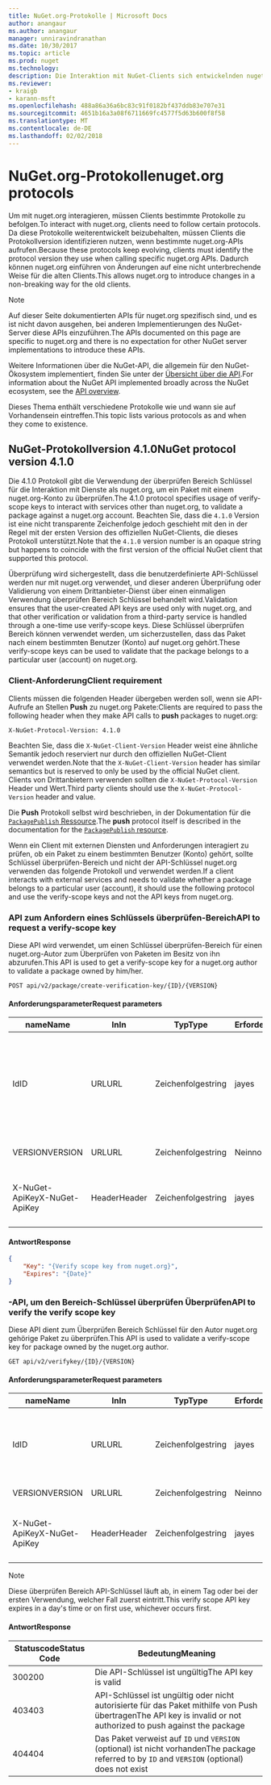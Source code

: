 ```yaml
---
title: NuGet.org-Protokolle | Microsoft Docs
author: anangaur
ms.author: anangaur
manager: unniravindranathan
ms.date: 10/30/2017
ms.topic: article
ms.prod: nuget
ms.technology: 
description: Die Interaktion mit NuGet-Clients sich entwickelnden nuget.org-Protokolle.
ms.reviewer:
- kraigb
- karann-msft
ms.openlocfilehash: 488a86a36a6bc83c91f0182bf437ddb83e707e31
ms.sourcegitcommit: 4651b16a3a08f6711669fc4577f5d63b600f8f58
ms.translationtype: MT
ms.contentlocale: de-DE
ms.lasthandoff: 02/02/2018
---
```

# <a name="nugetorg-protocols"></a><span data-ttu-id="18598-103">NuGet.org-Protokolle</span><span class="sxs-lookup"><span data-stu-id="18598-103">nuget.org protocols</span></span>

<span data-ttu-id="18598-104">Um mit nuget.org interagieren, müssen Clients bestimmte Protokolle zu befolgen.</span><span class="sxs-lookup"><span data-stu-id="18598-104">To interact with nuget.org, clients need to follow certain protocols.</span></span> <span data-ttu-id="18598-105">Da diese Protokolle weiterentwickelt beizubehalten, müssen Clients die Protokollversion identifizieren nutzen, wenn bestimmte nuget.org-APIs aufrufen.</span><span class="sxs-lookup"><span data-stu-id="18598-105">Because these protocols keep evolving, clients must identify the protocol version they use when calling specific nuget.org APIs.</span></span> <span data-ttu-id="18598-106">Dadurch können nuget.org einführen von Änderungen auf eine nicht unterbrechende Weise für die alten Clients.</span><span class="sxs-lookup"><span data-stu-id="18598-106">This allows nuget.org to introduce changes in a non-breaking way for the old clients.</span></span>

> [!Note]
> <span data-ttu-id="18598-107">Auf dieser Seite dokumentierten APIs für nuget.org spezifisch sind, und es ist nicht davon ausgehen, bei anderen Implementierungen des NuGet-Server diese APIs einzuführen.</span><span class="sxs-lookup"><span data-stu-id="18598-107">The APIs documented on this page are specific to nuget.org and there is no expectation for other NuGet server implementations to introduce these APIs.</span></span> 

<span data-ttu-id="18598-108">Weitere Informationen über die NuGet-API, die allgemein für den NuGet-Ökosystem implementiert, finden Sie unter der [Übersicht über die API](overview.md).</span><span class="sxs-lookup"><span data-stu-id="18598-108">For information about the NuGet API implemented broadly across the NuGet ecosystem, see the [API overview](overview.md).</span></span>

<span data-ttu-id="18598-109">Dieses Thema enthält verschiedene Protokolle wie und wann sie auf Vorhandensein eintreffen.</span><span class="sxs-lookup"><span data-stu-id="18598-109">This topic lists various protocols as and when they come to existence.</span></span>

## <a name="nuget-protocol-version-410"></a><span data-ttu-id="18598-110">NuGet-Protokollversion 4.1.0</span><span class="sxs-lookup"><span data-stu-id="18598-110">NuGet protocol version 4.1.0</span></span>

<span data-ttu-id="18598-111">Die 4.1.0 Protokoll gibt die Verwendung der überprüfen Bereich Schlüssel für die Interaktion mit Dienste als nuget.org, um ein Paket mit einem nuget.org-Konto zu überprüfen.</span><span class="sxs-lookup"><span data-stu-id="18598-111">The 4.1.0 protocol specifies usage of verify-scope keys to interact with services other than nuget.org, to validate a package against a nuget.org account.</span></span> <span data-ttu-id="18598-112">Beachten Sie, dass die `4.1.0` Version ist eine nicht transparente Zeichenfolge jedoch geschieht mit den in der Regel mit der ersten Version des offiziellen NuGet-Clients, die dieses Protokoll unterstützt.</span><span class="sxs-lookup"><span data-stu-id="18598-112">Note that the `4.1.0` version number is an opaque string but happens to coincide with the first version of the official NuGet client that supported this protocol.</span></span>

<span data-ttu-id="18598-113">Überprüfung wird sichergestellt, dass die benutzerdefinierte API-Schlüssel werden nur mit nuget.org verwendet, und dieser anderen Überprüfung oder Validierung von einem Drittanbieter-Dienst über einen einmaligen Verwendung überprüfen Bereich Schlüssel behandelt wird.</span><span class="sxs-lookup"><span data-stu-id="18598-113">Validation ensures that the user-created API keys are used only with nuget.org, and that other verification or validation from a third-party service is handled through a one-time use verify-scope keys.</span></span> <span data-ttu-id="18598-114">Diese Schlüssel überprüfen Bereich können verwendet werden, um sicherzustellen, dass das Paket nach einem bestimmten Benutzer (Konto) auf nuget.org gehört.</span><span class="sxs-lookup"><span data-stu-id="18598-114">These verify-scope keys can be used to validate that the package belongs to a particular user (account) on nuget.org.</span></span>

### <a name="client-requirement"></a><span data-ttu-id="18598-115">Client-Anforderung</span><span class="sxs-lookup"><span data-stu-id="18598-115">Client requirement</span></span>

<span data-ttu-id="18598-116">Clients müssen die folgenden Header übergeben werden soll, wenn sie API-Aufrufe an Stellen **Push** zu nuget.org Pakete:</span><span class="sxs-lookup"><span data-stu-id="18598-116">Clients are required to pass the following header when they make API calls to **push** packages to nuget.org:</span></span>

    X-NuGet-Protocol-Version: 4.1.0

<span data-ttu-id="18598-117">Beachten Sie, dass die `X-NuGet-Client-Version` Header weist eine ähnliche Semantik jedoch reserviert nur durch den offiziellen NuGet-Client verwendet werden.</span><span class="sxs-lookup"><span data-stu-id="18598-117">Note that the `X-NuGet-Client-Version` header has similar semantics but is reserved to only be used by the official NuGet client.</span></span> <span data-ttu-id="18598-118">Clients von Drittanbietern verwenden sollten die `X-NuGet-Protocol-Version` Header und Wert.</span><span class="sxs-lookup"><span data-stu-id="18598-118">Third party clients should use the `X-NuGet-Protocol-Version` header and value.</span></span>

<span data-ttu-id="18598-119">Die **Push** Protokoll selbst wird beschrieben, in der Dokumentation für die [ `PackagePublish` Ressource](package-publish-resource.md).</span><span class="sxs-lookup"><span data-stu-id="18598-119">The **push** protocol itself is described in the documentation for the [`PackagePublish` resource](package-publish-resource.md).</span></span>

<span data-ttu-id="18598-120">Wenn ein Client mit externen Diensten und Anforderungen interagiert zu prüfen, ob ein Paket zu einem bestimmten Benutzer (Konto) gehört, sollte Schlüssel überprüfen-Bereich und nicht der API-Schlüssel nuget.org verwenden das folgende Protokoll und verwendet werden.</span><span class="sxs-lookup"><span data-stu-id="18598-120">If a client interacts with external services and needs to validate whether a package belongs to a particular user (account), it should use the following protocol and use the verify-scope keys and not the API keys from nuget.org.</span></span>

### <a name="api-to-request-a-verify-scope-key"></a><span data-ttu-id="18598-121">API zum Anfordern eines Schlüssels überprüfen-Bereich</span><span class="sxs-lookup"><span data-stu-id="18598-121">API to request a verify-scope key</span></span>

<span data-ttu-id="18598-122">Diese API wird verwendet, um einen Schlüssel überprüfen-Bereich für einen nuget.org-Autor zum Überprüfen von Paketen im Besitz von ihn abzurufen.</span><span class="sxs-lookup"><span data-stu-id="18598-122">This API is used to get a verify-scope key for a nuget.org author to validate a package owned by him/her.</span></span>

    POST api/v2/package/create-verification-key/{ID}/{VERSION}

#### <a name="request-parameters"></a><span data-ttu-id="18598-123">Anforderungsparameter</span><span class="sxs-lookup"><span data-stu-id="18598-123">Request parameters</span></span>

<span data-ttu-id="18598-124">name</span><span class="sxs-lookup"><span data-stu-id="18598-124">Name</span></span>           | <span data-ttu-id="18598-125">In</span><span class="sxs-lookup"><span data-stu-id="18598-125">In</span></span>     | <span data-ttu-id="18598-126">Typ</span><span class="sxs-lookup"><span data-stu-id="18598-126">Type</span></span>   | <span data-ttu-id="18598-127">Erforderlich</span><span class="sxs-lookup"><span data-stu-id="18598-127">Required</span></span> | <span data-ttu-id="18598-128">Hinweise</span><span class="sxs-lookup"><span data-stu-id="18598-128">Notes</span></span>
-------------- | ------ | ------ | -------- | -----
<span data-ttu-id="18598-129">Id</span><span class="sxs-lookup"><span data-stu-id="18598-129">ID</span></span>             | <span data-ttu-id="18598-130">URL</span><span class="sxs-lookup"><span data-stu-id="18598-130">URL</span></span>    | <span data-ttu-id="18598-131">Zeichenfolge</span><span class="sxs-lookup"><span data-stu-id="18598-131">string</span></span> | <span data-ttu-id="18598-132">ja</span><span class="sxs-lookup"><span data-stu-id="18598-132">yes</span></span>      | <span data-ttu-id="18598-133">Die Paket-Identidier für die der überprüfen Bereich Schlüssel angefordert wird</span><span class="sxs-lookup"><span data-stu-id="18598-133">The package identidier for which the verify scope key is requested</span></span>
<span data-ttu-id="18598-134">VERSION</span><span class="sxs-lookup"><span data-stu-id="18598-134">VERSION</span></span>        | <span data-ttu-id="18598-135">URL</span><span class="sxs-lookup"><span data-stu-id="18598-135">URL</span></span>    | <span data-ttu-id="18598-136">Zeichenfolge</span><span class="sxs-lookup"><span data-stu-id="18598-136">string</span></span> | <span data-ttu-id="18598-137">Nein</span><span class="sxs-lookup"><span data-stu-id="18598-137">no</span></span>       | <span data-ttu-id="18598-138">Die Paketversion</span><span class="sxs-lookup"><span data-stu-id="18598-138">The package version</span></span>
<span data-ttu-id="18598-139">X-NuGet-ApiKey</span><span class="sxs-lookup"><span data-stu-id="18598-139">X-NuGet-ApiKey</span></span> | <span data-ttu-id="18598-140">Header</span><span class="sxs-lookup"><span data-stu-id="18598-140">Header</span></span> | <span data-ttu-id="18598-141">Zeichenfolge</span><span class="sxs-lookup"><span data-stu-id="18598-141">string</span></span> | <span data-ttu-id="18598-142">ja</span><span class="sxs-lookup"><span data-stu-id="18598-142">yes</span></span>      | <span data-ttu-id="18598-143">Beispiel: `X-NuGet-ApiKey: {USER_API_KEY}`</span><span class="sxs-lookup"><span data-stu-id="18598-143">For example, `X-NuGet-ApiKey: {USER_API_KEY}`</span></span>

#### <a name="response"></a><span data-ttu-id="18598-144">Antwort</span><span class="sxs-lookup"><span data-stu-id="18598-144">Response</span></span>

```json
{
    "Key": "{Verify scope key from nuget.org}",
    "Expires": "{Date}"
}
```

### <a name="api-to-verify-the-verify-scope-key"></a><span data-ttu-id="18598-145">-API, um den Bereich-Schlüssel überprüfen Überprüfen</span><span class="sxs-lookup"><span data-stu-id="18598-145">API to verify the verify scope key</span></span>

<span data-ttu-id="18598-146">Diese API dient zum Überprüfen Bereich Schlüssel für den Autor nuget.org gehörige Paket zu überprüfen.</span><span class="sxs-lookup"><span data-stu-id="18598-146">This API is used to validate a verify-scope key for package owned by the nuget.org author.</span></span>

    GET api/v2/verifykey/{ID}/{VERSION}

#### <a name="request-parameters"></a><span data-ttu-id="18598-147">Anforderungsparameter</span><span class="sxs-lookup"><span data-stu-id="18598-147">Request parameters</span></span>

<span data-ttu-id="18598-148">name</span><span class="sxs-lookup"><span data-stu-id="18598-148">Name</span></span>           | <span data-ttu-id="18598-149">In</span><span class="sxs-lookup"><span data-stu-id="18598-149">In</span></span>     | <span data-ttu-id="18598-150">Typ</span><span class="sxs-lookup"><span data-stu-id="18598-150">Type</span></span>   | <span data-ttu-id="18598-151">Erforderlich</span><span class="sxs-lookup"><span data-stu-id="18598-151">Required</span></span> | <span data-ttu-id="18598-152">Hinweise</span><span class="sxs-lookup"><span data-stu-id="18598-152">Notes</span></span>
-------------  | ------ | ------ | -------- | -----
<span data-ttu-id="18598-153">Id</span><span class="sxs-lookup"><span data-stu-id="18598-153">ID</span></span>             | <span data-ttu-id="18598-154">URL</span><span class="sxs-lookup"><span data-stu-id="18598-154">URL</span></span>    | <span data-ttu-id="18598-155">Zeichenfolge</span><span class="sxs-lookup"><span data-stu-id="18598-155">string</span></span> | <span data-ttu-id="18598-156">ja</span><span class="sxs-lookup"><span data-stu-id="18598-156">yes</span></span>      | <span data-ttu-id="18598-157">Die Paket-ID für die der überprüfen Bereich Schlüssel angefordert wird</span><span class="sxs-lookup"><span data-stu-id="18598-157">The package identifier for which the verify scope key is requested</span></span>
<span data-ttu-id="18598-158">VERSION</span><span class="sxs-lookup"><span data-stu-id="18598-158">VERSION</span></span>        | <span data-ttu-id="18598-159">URL</span><span class="sxs-lookup"><span data-stu-id="18598-159">URL</span></span>    | <span data-ttu-id="18598-160">Zeichenfolge</span><span class="sxs-lookup"><span data-stu-id="18598-160">string</span></span> | <span data-ttu-id="18598-161">Nein</span><span class="sxs-lookup"><span data-stu-id="18598-161">no</span></span>       | <span data-ttu-id="18598-162">Die Paketversion</span><span class="sxs-lookup"><span data-stu-id="18598-162">The package version</span></span>
<span data-ttu-id="18598-163">X-NuGet-ApiKey</span><span class="sxs-lookup"><span data-stu-id="18598-163">X-NuGet-ApiKey</span></span> | <span data-ttu-id="18598-164">Header</span><span class="sxs-lookup"><span data-stu-id="18598-164">Header</span></span> | <span data-ttu-id="18598-165">Zeichenfolge</span><span class="sxs-lookup"><span data-stu-id="18598-165">string</span></span> | <span data-ttu-id="18598-166">ja</span><span class="sxs-lookup"><span data-stu-id="18598-166">yes</span></span>      | <span data-ttu-id="18598-167">Beispiel: `X-NuGet-ApiKey: {VERIFY_SCOPE_KEY}`</span><span class="sxs-lookup"><span data-stu-id="18598-167">For example, `X-NuGet-ApiKey: {VERIFY_SCOPE_KEY}`</span></span>

> [!Note]
> <span data-ttu-id="18598-168">Diese überprüfen Bereich API-Schlüssel läuft ab, in einem Tag oder bei der ersten Verwendung, welcher Fall zuerst eintritt.</span><span class="sxs-lookup"><span data-stu-id="18598-168">This verify scope API key expires in a day's time or on first use, whichever occurs first.</span></span>

#### <a name="response"></a><span data-ttu-id="18598-169">Antwort</span><span class="sxs-lookup"><span data-stu-id="18598-169">Response</span></span>

<span data-ttu-id="18598-170">Statuscode</span><span class="sxs-lookup"><span data-stu-id="18598-170">Status Code</span></span> | <span data-ttu-id="18598-171">Bedeutung</span><span class="sxs-lookup"><span data-stu-id="18598-171">Meaning</span></span>
----------- | -------
<span data-ttu-id="18598-172">300</span><span class="sxs-lookup"><span data-stu-id="18598-172">200</span></span>         | <span data-ttu-id="18598-173">Die API-Schlüssel ist ungültig</span><span class="sxs-lookup"><span data-stu-id="18598-173">The API key is valid</span></span>
<span data-ttu-id="18598-174">403</span><span class="sxs-lookup"><span data-stu-id="18598-174">403</span></span>         | <span data-ttu-id="18598-175">API-Schlüssel ist ungültig oder nicht autorisierte für das Paket mithilfe von Push übertragen</span><span class="sxs-lookup"><span data-stu-id="18598-175">The API key is invalid or not authorized to push against the package</span></span>
<span data-ttu-id="18598-176">404</span><span class="sxs-lookup"><span data-stu-id="18598-176">404</span></span>         | <span data-ttu-id="18598-177">Das Paket verweist auf `ID` und `VERSION` (optional) ist nicht vorhanden</span><span class="sxs-lookup"><span data-stu-id="18598-177">The package referred to by `ID` and `VERSION` (optional) does not exist</span></span>
